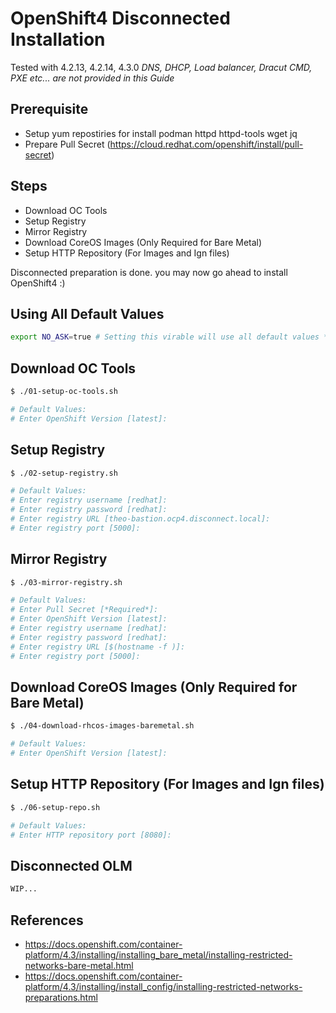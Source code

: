 # OpenShift4 Disconnected Installation 
Tested with 4.2.13, 4.2.14, 4.3.0
*DNS, DHCP, Load balancer, Dracut CMD, PXE etc... are not provided in this Guide*

## Prerequisite
- Setup yum repostiries for install podman httpd httpd-tools wget jq
- Prepare Pull Secret (https://cloud.redhat.com/openshift/install/pull-secret)
## Steps
- Download OC Tools
- Setup Registry
- Mirror Registry
- Download CoreOS Images (Only Required for Bare Metal)
- Setup HTTP Repository (For Images and Ign files)

Disconnected preparation is done. you may now go ahead to install OpenShift4 :)

## Using All Default Values
```bash
export NO_ASK=true # Setting this virable will use all default values *Pull Secret Still Required*
```
## Download OC Tools
```bash
$ ./01-setup-oc-tools.sh

# Default Values:
# Enter OpenShift Version [latest]:
```
## Setup Registry
```bash
$ ./02-setup-registry.sh

# Default Values:
# Enter registry username [redhat]:
# Enter registry password [redhat]:
# Enter registry URL [theo-bastion.ocp4.disconnect.local]:
# Enter registry port [5000]:
```
## Mirror Registry
```bash
$ ./03-mirror-registry.sh

# Default Values:
# Enter Pull Secret [*Required*]:
# Enter OpenShift Version [latest]:
# Enter registry username [redhat]:
# Enter registry password [redhat]:
# Enter registry URL [$(hostname -f )]:
# Enter registry port [5000]:
```
## Download CoreOS Images (Only Required for Bare Metal)
```bash
$ ./04-download-rhcos-images-baremetal.sh

# Default Values:
# Enter OpenShift Version [latest]:
```
## Setup HTTP Repository (For Images and Ign files)
```bash
$ ./06-setup-repo.sh

# Default Values:
# Enter HTTP repository port [8080]:
```
## Disconnected OLM
```bash
WIP...
```

## References
- https://docs.openshift.com/container-platform/4.3/installing/installing_bare_metal/installing-restricted-networks-bare-metal.html
- https://docs.openshift.com/container-platform/4.3/installing/install_config/installing-restricted-networks-preparations.html